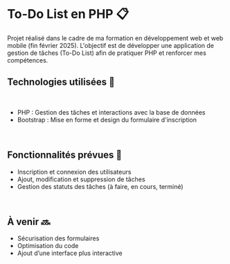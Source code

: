 # To-Do List en PHP 📋

Projet réalisé dans le cadre de ma formation en développement web et web mobile (fin février 2025). L'objectif est de développer une application de gestion de tâches (To-Do List) afin de pratiquer PHP et renforcer mes compétences.
<br/>


## Technologies utilisées 🚀
<br/>

- PHP : Gestion des tâches et interactions avec la base de données
- Bootstrap : Mise en forme et design du formulaire d'inscription
<br/>

## Fonctionnalités prévues 🔧
- Inscription et connexion des utilisateurs
- Ajout, modification et suppression de tâches
- Gestion des statuts des tâches (à faire, en cours, terminé)
<br/>  

## À venir 🔜
- Sécurisation des formulaires
- Optimisation du code
- Ajout d’une interface plus interactive
<br/>

